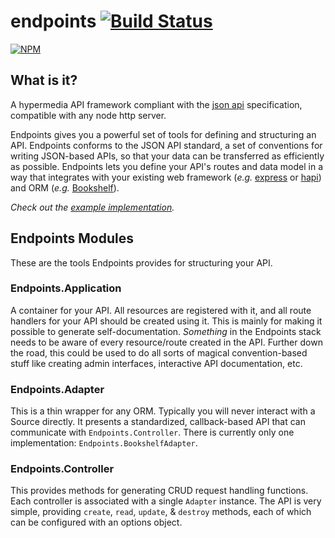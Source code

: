 # endpoints [![Build Status](https://secure.travis-ci.org/endpoints/endpoints.png)](http://travis-ci.org/endpoints/endpoints)

[![NPM](https://nodei.co/npm/endpoints.png)](https://nodei.co/npm/endpoints/)

## What is it?
A hypermedia API framework compliant with the [json api](http://jsonapi.org) specification, compatible with any node http server.

Endpoints gives you a powerful set of tools for defining and structuring an API. Endpoints conforms to the JSON API standard, a set of conventions for writing JSON-based APIs, so that your data can be transferred as efficiently as possible. Endpoints lets you define your API's routes and data model in a way that integrates with your existing web framework (*e.g.* [express](http://expressjs.com/) or [hapi](http://hapijs.com/)) and ORM (*e.g.* [Bookshelf](http://bookshelfjs.org/)).

*Check out the [example implementation](https://github.com/endpoints/example).*

## Endpoints Modules

These are the tools Endpoints provides for structuring your API.

### Endpoints.Application
A container for your API. All resources are registered with it, and all route handlers for your API should be created using it. This is mainly for making it possible to generate self-documentation. *Something* in the Endpoints stack needs to be aware of every resource/route created in the API. Further down the road, this could be used to do all sorts of magical convention-based stuff like creating admin interfaces, interactive API documentation, etc.

### Endpoints.Adapter
This is a thin wrapper for any ORM. Typically you will never interact with a Source directly. It presents a standardized, callback-based API that can communicate with `Endpoints.Controller`. There is currently only one implementation: `Endpoints.BookshelfAdapter`.

### Endpoints.Controller
This provides methods for generating CRUD request handling functions. Each controller is associated with a single `Adapter` instance. The API is very simple, providing `create`, `read`, `update`, & `destroy` methods, each of which can be configured with an options object.
